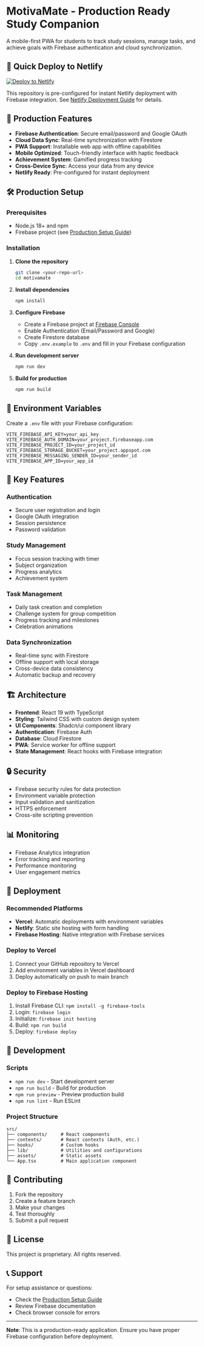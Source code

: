 # MotivaMate - Production Ready Study Companion

A mobile-first PWA for students to track study sessions, manage tasks, and achieve goals with Firebase authentication and cloud synchronization.

## 🚀 Quick Deploy to Netlify

[![Deploy to Netlify](https://www.netlify.com/img/deploy/button.svg)](https://app.netlify.com/start/deploy?repository=https://github.com/MahmoudSherif/study-partner-mobile)

This repository is pre-configured for instant Netlify deployment with Firebase integration. See [Netlify Deployment Guide](./NETLIFY_DEPLOYMENT.md) for details.

## 🚀 Production Features

- **Firebase Authentication**: Secure email/password and Google OAuth
- **Cloud Data Sync**: Real-time synchronization with Firestore
- **PWA Support**: Installable web app with offline capabilities
- **Mobile Optimized**: Touch-friendly interface with haptic feedback
- **Achievement System**: Gamified progress tracking
- **Cross-Device Sync**: Access your data from any device
- **Netlify Ready**: Pre-configured for instant deployment

## 🛠️ Production Setup

### Prerequisites
- Node.js 18+ and npm
- Firebase project (see [Production Setup Guide](./PRODUCTION_SETUP.md))

### Installation

1. **Clone the repository**
   ```bash
   git clone <your-repo-url>
   cd motivamate
   ```

2. **Install dependencies**
   ```bash
   npm install
   ```

3. **Configure Firebase**
   - Create a Firebase project at [Firebase Console](https://console.firebase.google.com/)
   - Enable Authentication (Email/Password and Google)
   - Create Firestore database
   - Copy `.env.example` to `.env` and fill in your Firebase configuration

4. **Run development server**
   ```bash
   npm run dev
   ```

5. **Build for production**
   ```bash
   npm run build
   ```

## 🔧 Environment Variables

Create a `.env` file with your Firebase configuration:

```env
VITE_FIREBASE_API_KEY=your_api_key
VITE_FIREBASE_AUTH_DOMAIN=your_project.firebaseapp.com
VITE_FIREBASE_PROJECT_ID=your_project_id
VITE_FIREBASE_STORAGE_BUCKET=your_project.appspot.com
VITE_FIREBASE_MESSAGING_SENDER_ID=your_sender_id
VITE_FIREBASE_APP_ID=your_app_id
```

## 📱 Key Features

### Authentication
- Secure user registration and login
- Google OAuth integration
- Session persistence
- Password validation

### Study Management
- Focus session tracking with timer
- Subject organization
- Progress analytics
- Achievement system

### Task Management
- Daily task creation and completion
- Challenge system for group competition
- Progress tracking and milestones
- Celebration animations

### Data Synchronization
- Real-time sync with Firestore
- Offline support with local storage
- Cross-device data consistency
- Automatic backup and recovery

## 🏗️ Architecture

- **Frontend**: React 19 with TypeScript
- **Styling**: Tailwind CSS with custom design system
- **UI Components**: Shadcn/ui component library
- **Authentication**: Firebase Auth
- **Database**: Cloud Firestore
- **PWA**: Service worker for offline support
- **State Management**: React hooks with Firebase integration

## 🔒 Security

- Firebase security rules for data protection
- Environment variable protection
- Input validation and sanitization
- HTTPS enforcement
- Cross-site scripting prevention

## 📊 Monitoring

- Firebase Analytics integration
- Error tracking and reporting
- Performance monitoring
- User engagement metrics

## 🚀 Deployment

### Recommended Platforms
- **Vercel**: Automatic deployments with environment variables
- **Netlify**: Static site hosting with form handling
- **Firebase Hosting**: Native integration with Firebase services

### Deploy to Vercel
1. Connect your GitHub repository to Vercel
2. Add environment variables in Vercel dashboard
3. Deploy automatically on push to main branch

### Deploy to Firebase Hosting
1. Install Firebase CLI: `npm install -g firebase-tools`
2. Login: `firebase login`
3. Initialize: `firebase init hosting`
4. Build: `npm run build`
5. Deploy: `firebase deploy`

## 📝 Development

### Scripts
- `npm run dev` - Start development server
- `npm run build` - Build for production
- `npm run preview` - Preview production build
- `npm run lint` - Run ESLint

### Project Structure
```
src/
├── components/     # React components
├── contexts/       # React contexts (Auth, etc.)
├── hooks/          # Custom hooks
├── lib/            # Utilities and configurations
├── assets/         # Static assets
└── App.tsx         # Main application component
```

## 🤝 Contributing

1. Fork the repository
2. Create a feature branch
3. Make your changes
4. Test thoroughly
5. Submit a pull request

## 📄 License

This project is proprietary. All rights reserved.

## 📞 Support

For setup assistance or questions:
- Check the [Production Setup Guide](./PRODUCTION_SETUP.md)
- Review Firebase documentation
- Check browser console for errors

---

**Note**: This is a production-ready application. Ensure you have proper Firebase configuration before deployment.